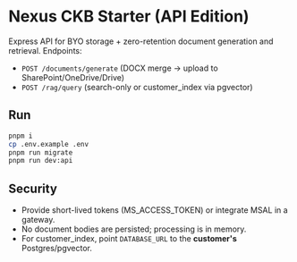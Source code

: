 # Nexus CKB Starter (API Edition)

Express API for BYO storage + zero-retention document generation and retrieval. Endpoints:
- `POST /documents/generate` (DOCX merge → upload to SharePoint/OneDrive/Drive)
- `POST /rag/query` (search-only or customer_index via pgvector)

## Run
```bash
pnpm i
cp .env.example .env
pnpm run migrate
pnpm run dev:api
```

## Security
- Provide short-lived tokens (MS_ACCESS_TOKEN) or integrate MSAL in a gateway.
- No document bodies are persisted; processing is in memory.
- For customer_index, point `DATABASE_URL` to the **customer's** Postgres/pgvector.
